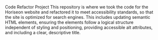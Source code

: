 Code Refactor Project
This repository is where we took the code for the Horiseon website and refactored it to meet accessibility standards, so that the site is optimized for search engines.  This includes updating semantic HTML elements, ensuring the elements follow a logical structure independent of styling and positioning, providing accessible alt attributes, and including a clear, descriptive title.
